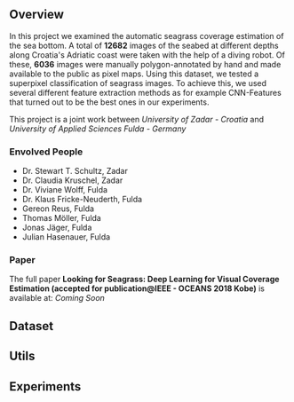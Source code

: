 ## Overview
In this project we examined the automatic seagrass coverage estimation of the sea bottom.
A total of **12682** images of the seabed at different depths along Croatia's Adriatic coast were taken with the help of a diving robot.
Of these, **6036** images were manually polygon-annotated by hand and made available to the public as pixel maps.
Using this dataset, we tested a superpixel classification of seagrass images. To achieve this, we used several different feature extraction methods as for example CNN-Features that turned out to be the best ones in our experiments.

This project is a joint work between *University of Zadar - Croatia* and *University of Applied Sciences Fulda - Germany*
### Envolved People
* Dr. Stewart T. Schultz, Zadar
* Dr. Claudia Kruschel, Zadar
* Dr. Viviane Wolff,  Fulda
* Dr. Klaus Fricke-Neuderth, Fulda
* Gereon Reus, Fulda
* Thomas Möller, Fulda
* Jonas Jäger, Fulda
* Julian Hasenauer, Fulda

### Paper

The full paper **Looking for Seagrass: Deep Learning for Visual Coverage Estimation (accepted for publication@IEEE - OCEANS 2018 Kobe)** is available at: *Coming Soon*

## Dataset

## Utils

## Experiments
